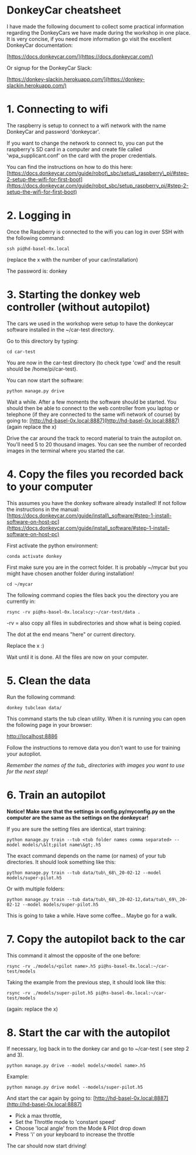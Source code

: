 # DonkeyCar cheatsheet

I have made the following document to collect some practical information regarding the DonkeyCars we have made during the workshop in one place. It is very concise, if you need more information go visit the excellent DonkeyCar documentation:

[https://docs.donkeycar.com/](https://docs.donkeycar.com/)

Or signup for the DonkeyCar Slack:

[https://donkey-slackin.herokuapp.com/](https://donkey-slackin.herokuapp.com/)

# 1. Connecting to wifi

The raspberry is setup to connect to a wifi network with the name DonkeyCar and password &#39;donkeycar&#39;.

If you want to change the network to connect to, you can put the raspberry&#39;s SD card in a computer and create file called &#39;wpa\_supplicant.conf&#39; on the card with the proper credentials.

You can find the instructions on how to do this here:
[https://docs.donkeycar.com/guide/robot\_sbc/setup\_raspberry\_pi/#step-2-setup-the-wifi-for-first-boot](https://docs.donkeycar.com/guide/robot_sbc/setup_raspberry_pi/#step-2-setup-the-wifi-for-first-boot)

# 2. Logging in

Once the Raspberry is connected to the wifi you can log in over SSH with the following command:

```
ssh pi@hd-basel-0x.local
```

(replace the x with the number of your car/installation)

The password is: donkey

# 3. Starting the donkey web controller (without autopilot)

The cars we used in the workshop were setup to have the donkeycar software installed in the ~/car-test directory.

Go to this directory by typing:

```
cd car-test
```

You are now in the car-test directory (to check type &#39;cwd&#39; and the result should be /home/pi/car-test).

You can now start the software:

```
python manage.py drive
```

Wait a while. After a few moments the software should be started. You should then be able to connect to the web controller from you laptop or telephone (if they are connected to the same wifi network of course) by going to: [http://hd-basel-0x.local:8887](http://hd-basel-0x.local:8887) (again replace the x)

Drive the car around the track to record material to train the autopilot on. You&#39;ll need 5 to 20 thousand images. You can see the number of recorded images in the terminal where you started the car.

# 4. Copy the files you recorded back to your computer

This assumes you have the donkey software already installed! If not follow the instructions in the manual: [https://docs.donkeycar.com/guide/install\_software/#step-1-install-software-on-host-pc](https://docs.donkeycar.com/guide/install_software/#step-1-install-software-on-host-pc)

First activate the python environment:

```
conda activate donkey
```

First make sure you are in the correct folder. It is probably ~/mycar but you might have chosen another folder during installation!

```
cd ~/mycar
```

The following command copies the files back you the directory you are currently in:

```
rsync -rv pi@hs-basel-0x.localscy:~/car-test/data .
```

-rv = also copy all files in subdirectories and show what is being copied.

The dot at the end means &quot;here&quot; or current directory.

Replace the x :)

Wait until it is done. All the files are now on your computer.



# 5. Clean the data

Run the following command:

```
donkey tubclean data/
```

This command starts the tub clean utility. When it is running you can open the following page in your browser:

[http://localhost:8886](http://localhost:8886)

Follow the instructions to remove data you don&#39;t want to use for training your autopliot.

_Remember the names of the tub\_ directories with images you want to use for the next step!_

# 6. Train an autopilot

**Notice! Make sure that the settings in config.py/myconfig.py on the computer are the same as the settings on the donkeycar!**

If you are sure the setting files are identical, start training:

```
python manage.py train --tub <tub folder names comma separated> --model models/\&lt;pilot name\&gt;.h5
```

The exact command depends on the name (or names) of your tub directories. It should look something like this:

```
python manage.py train --tub data/tub\_68\_20-02-12 --model models/super-pilot.h5
```

Or with multiple folders:

```
python manage.py train --tub data/tub\_68\_20-02-12,data/tub\_69\_20-02-12 --model models/super-pilot.h5
```

This is going to take a while. Have some coffee… Maybe go for a walk.



# 7. Copy the autopilot back to the car

This command it almost the opposite of the one before:

```
rsync -rv ./models/<pilot name>.h5 pi@hs-basel-0x.local:~/car-test/models
```

Taking the example from the previous step, it should look like this:

```
rsync -rv ./models/super-pilot.h5 pi@hs-basel-0x.local:~/car-test/models
```

(again: replace the x)

# 8. Start the car with the autopilot

If necessary, log back in to the donkey car and go to ~/car-test ( see step 2 and 3).

```
python manage.py drive --model models/<model name>.h5
```

Example:

```
python manage.py drive model --models/super-pilot.h5
```

And start the car again by going to: [http://hd-basel-0x.local:8887](http://hd-basel-0x.local:8887)

- Pick a max throttle,
- Set the Throttle mode to &#39;constant speed&#39;
- Choose &#39;local angle&#39; from the Mode &amp; Pilot drop down
- Press &#39;i&#39; on your keyboard to increase the throttle

The car should now start driving!